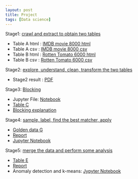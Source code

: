 ```yaml
---
layout: post
title: Project
tags: [Data science]
---
```


Stage1: [crawl and extract to obtain two tables](https://sites.google.com/site/anhaidgroup/courses/cs-638-fall-2016/project/stage-1)

* Table A html : [IMDB movie 8000 html](https://drive.google.com/open?id=0B93R4jyn0EfRYmJjWE82dW1TYTA)
* Table A csv : [IMDB movie 8000 csv](https://drive.google.com/open?id=0B93R4jyn0EfRdWtUSmlxSjJMelk)
* Table B html : [Rotten Tomato 6000 html](https://drive.google.com/open?id=0B93R4jyn0EfRN3dVSk8yU3M0LVE)
* Table B csv : [Rotten Tomato 6000 csv](https://drive.google.com/open?id=0B93R4jyn0EfRdHR4bnNudGpSODQ)

Stage2: [explore, understand, clean, transform the two tables](https://sites.google.com/site/anhaidgroup/courses/cs-638-fall-2016/project/stage-2)

* Stage2 result : [PDF](https://drive.google.com/open?id=0B93R4jyn0EfRVGNabHc0RXdCQ2M)

Stage3: [Blocking](https://sites.google.com/site/anhaidgroup/courses/cs-638-fall-2016/project/stage-3)

* Jupyter File: [Notebook](https://drive.google.com/open?id=0B93R4jyn0EfRYk5iQVZwSFZRR3M)    
* [Table C](https://drive.google.com/open?id=0B93R4jyn0EfRWmhTcS0tNVp3UjQ)      
* [Blocking explanation](https://drive.google.com/open?id=0B93R4jyn0EfRU21IaEtDeUxBWVk)

Stage4: [sample, label, find the best matcher, apply](https://sites.google.com/site/anhaidgroup/courses/cs-638-fall-2016/project/stage-4)

* [Golden data G](https://drive.google.com/open?id=0B93R4jyn0EfRLWYzZTZLaWNzYzA)
* [Report](https://drive.google.com/open?id=0B93R4jyn0EfRcFcwSkszVVl1b2s)
* [Jupyter Notebook](https://drive.google.com/open?id=0B93R4jyn0EfRMGNCYWdOWUZaVGc)

Stage5: [merge the data and perform some analysis](https://sites.google.com/site/anhaidgroup/courses/cs-638-fall-2016/project/stage-5)

* [Table E](https://drive.google.com/open?id=0B93R4jyn0EfRd3BvRTJVZHh6dWs)
* [Report](https://drive.google.com/open?id=0B93R4jyn0EfROVRPdExzQl9SbHM)
* Anomaly detection and k-means: [Jypyter Notebook](https://drive.google.com/open?id=0B93R4jyn0EfRRUtaeTBFQVFZWWs)



